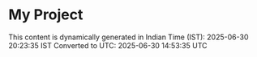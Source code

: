# My Project

This content is dynamically generated in Indian Time (IST): 2025-06-30 20:23:35 IST
Converted to UTC: 2025-06-30 14:53:35 UTC
